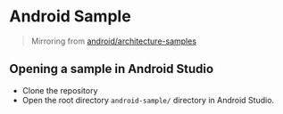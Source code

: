 # Android Sample
> Mirroring from [android/architecture-samples](https://github.com/android/architecture-samples)

## Opening a sample in Android Studio
- Clone the repository
- Open the root directory `android-sample/` directory in Android Studio.
